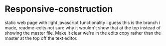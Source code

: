 # Responsive-construction
static web page with light javascript functionality
i guess this is the branch i made, readme-edits not sure why it wouldn't show that at the top instead of showing the master file. Make it clear we're in the edits copy rather than the master at the top off the text editor. 
